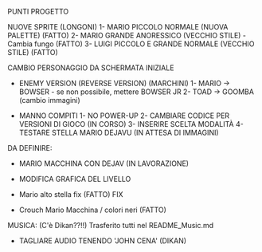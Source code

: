 PUNTI PROGETTO

NUOVE SPRITE (LONGONI)
1- MARIO PICCOLO NORMALE (NUOVA PALETTE) 				(FATTO)
2- MARIO GRANDE ANORESSICO (VECCHIO STILE) - Cambia fungo 		(FATTO)
3- LUIGI PICCOLO E GRANDE NORMALE (VECCHIO STILE) 			(FATTO)

CAMBIO PERSONAGGIO DA SCHERMATA INIZIALE

- ENEMY VERSION (REVERSE VERSION) (MARCHINI)
1- MARIO -> BOWSER - se non possibile, mettere BOWSER JR
2- TOAD -> GOOMBA
(cambio immagini)

- MANNO COMPITI
1- NO POWER-UP
2- CAMBIARE CODICE PER VERSIONI DI GIOCO (IN CORSO)
3- INSERIRE SCELTA MODALITÀ
4- TESTARE STELLA MARIO DEJAVU (IN ATTESA DI IMMAGINI)

DA DEFINIRE:
- MARIO MACCHINA CON DEJAV	(IN LAVORAZIONE)
- MODIFICA GRAFICA DEL LIVELLO

- Mario alto stella fix							(FATTO)
FIX
- Crouch Mario Macchina / colori neri 					(FATTO)

MUSICA: (C'è Dikan??!!)
Trasferito tutti nel README_Music.md
- TAGLIARE AUDIO TENENDO 'JOHN CENA' (DIKAN)
